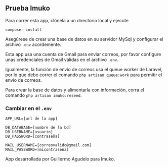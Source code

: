 ## Prueba Imuko

Para correr esta app, clónela a un directorio local y ejecute

    composer install

Asegúrese de crear una base de datos en su servidor MySql y configurar el archivo `.env` acordemente.

Esta app usa una cuenta de Gmail para enviar correos, por favor configure unas credenciales de Gmail válidas en el archivo `.env`.

Igualmente, la función de envío de correos usa el queue worker de Laravel, por lo que debe correr el comando `php artisan queue:work` para permitir el envío de correos.

Para crear la base de datos y alimentarla con información, corra el comando `php artisan imuko:reseed`.

### Cambiar en el `.env`

    APP_URL=[url de la app]
    
    DB_DATABASE=[nombre de la bd]
    DB_USERNAME=[usuario]
    DB_PASSWORD=[contraseña]
    
    MAIL_USERNAME=[correovalido@gmail.com]
    MAIL_PASSWORD=[micontrasena]

App desarrollada por Guillermo Agudelo para Imuko.
